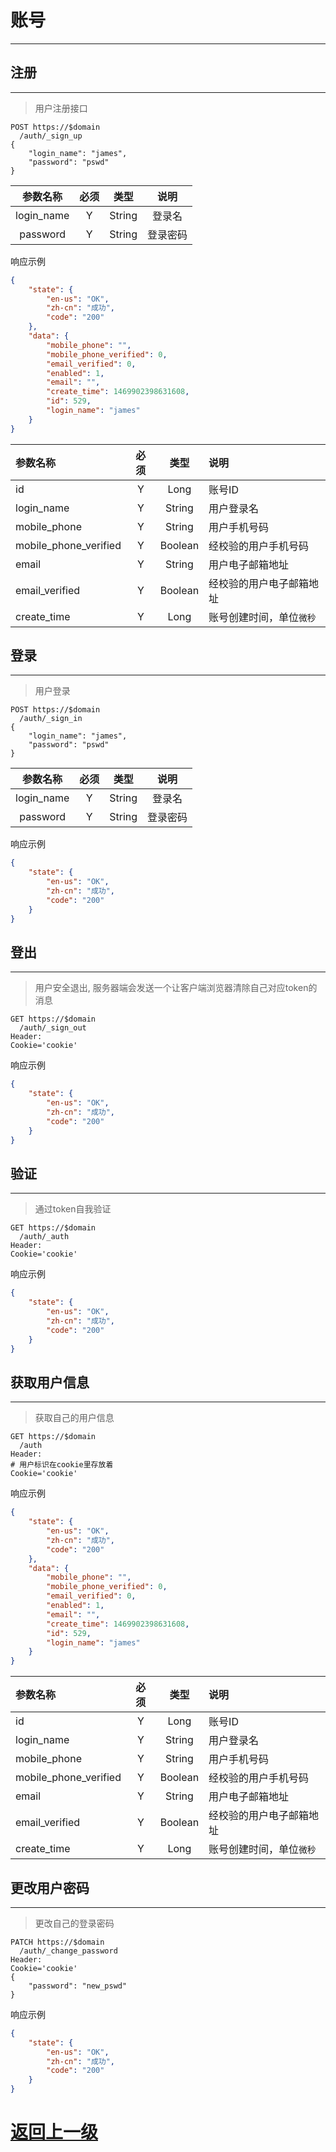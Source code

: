 # 账号
---

## 注册
---
> 用户注册接口

``` http
POST https://$domain
  /auth/_sign_up
{
    "login_name": "james",
    "password": "pswd"
}
```

|参数名称|必须|类型|说明|
|:--:|:--:|:--:|:--:|
|login_name|Y|String|登录名|
|password|Y|String|登录密码|

响应示例
``` json
{
    "state": {
        "en-us": "OK",
        "zh-cn": "成功",
        "code": "200"
    },
    "data": {
        "mobile_phone": "",
        "mobile_phone_verified": 0,
        "email_verified": 0,
        "enabled": 1,
        "email": "",
        "create_time": 1469902398631608,
        "id": 529,
        "login_name": "james"
    }
}
```

|参数名称|必须|类型|说明|
|:--|:--:|:--:|:--|
|id|Y|Long|账号ID|
|login_name|Y|String|用户登录名|
|mobile_phone|Y|String|用户手机号码|
|mobile_phone_verified|Y|Boolean|经校验的用户手机号码|
|email|Y|String|用户电子邮箱地址|
|email_verified|Y|Boolean|经校验的用户电子邮箱地址|
|create_time|Y|Long|账号创建时间，单位`微秒`|

## 登录
---
> 用户登录
``` http
POST https://$domain
  /auth/_sign_in
{
    "login_name": "james",
    "password": "pswd"
}
```

|参数名称|必须|类型|说明|
|:--:|:--:|:--:|:--:|
|login_name|Y|String|登录名|
|password|Y|String|登录密码|

响应示例
``` json
{
    "state": {
        "en-us": "OK",
        "zh-cn": "成功",
        "code": "200"
    }
}
```

## 登出
---
> 用户安全退出, 服务器端会发送一个让客户端浏览器清除自己对应token的消息
``` http
GET https://$domain
  /auth/_sign_out
Header:
Cookie='cookie'
```

响应示例
``` json
{
    "state": {
        "en-us": "OK",
        "zh-cn": "成功",
        "code": "200"
    }
}
```

## 验证
---
> 通过token自我验证
``` http
GET https://$domain
  /auth/_auth
Header:
Cookie='cookie'
```

响应示例
``` json
{
    "state": {
        "en-us": "OK",
        "zh-cn": "成功",
        "code": "200"
    }
}
```

## 获取用户信息
---
> 获取自己的用户信息
``` http
GET https://$domain
  /auth
Header:
# 用户标识在cookie里存放着
Cookie='cookie'
```

响应示例
``` json
{
    "state": {
        "en-us": "OK",
        "zh-cn": "成功",
        "code": "200"
    },
    "data": {
        "mobile_phone": "",
        "mobile_phone_verified": 0,
        "email_verified": 0,
        "enabled": 1,
        "email": "",
        "create_time": 1469902398631608,
        "id": 529,
        "login_name": "james"
    }
}
```

|参数名称|必须|类型|说明|
|:--|:--:|:--:|:--|
|id|Y|Long|账号ID|
|login_name|Y|String|用户登录名|
|mobile_phone|Y|String|用户手机号码|
|mobile_phone_verified|Y|Boolean|经校验的用户手机号码|
|email|Y|String|用户电子邮箱地址|
|email_verified|Y|Boolean|经校验的用户电子邮箱地址|
|create_time|Y|Long|账号创建时间，单位`微秒`|

## 更改用户密码
---
> 更改自己的登录密码
``` http
PATCH https://$domain
  /auth/_change_password
Header:
Cookie='cookie'
{
    "password": "new_pswd"
}
```

响应示例
``` json
{
    "state": {
        "en-us": "OK",
        "zh-cn": "成功",
        "code": "200"
    }
}
```

[返回上一级](../README.md)
===
